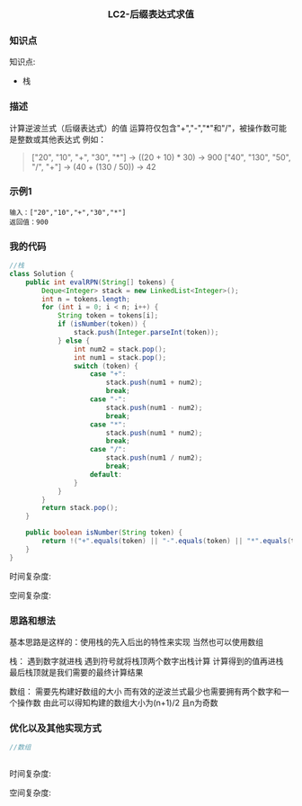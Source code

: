 ### <p align="center">LC2-后缀表达式求值</p>
### 知识点
知识点: 
- 栈

### 描述
计算逆波兰式（后缀表达式）的值
运算符仅包含"+","-","*"和"/"，被操作数可能是整数或其他表达式
例如：

>["20", "10", "+", "30", "*"] -> ((20 + 10) * 30) -> 900
>["40", "130", "50", "/", "+"] -> (40 + (130 / 50)) -> 42

### 示例1
```
输入：["20","10","+","30","*"]
返回值：900
```

### 我的代码
```Java
//栈
class Solution {
    public int evalRPN(String[] tokens) {
        Deque<Integer> stack = new LinkedList<Integer>();
        int n = tokens.length;
        for (int i = 0; i < n; i++) {
            String token = tokens[i];
            if (isNumber(token)) {
                stack.push(Integer.parseInt(token));
            } else {
                int num2 = stack.pop();
                int num1 = stack.pop();
                switch (token) {
                    case "+":
                        stack.push(num1 + num2);
                        break;
                    case "-":
                        stack.push(num1 - num2);
                        break;
                    case "*":
                        stack.push(num1 * num2);
                        break;
                    case "/":
                        stack.push(num1 / num2);
                        break;
                    default:
                }
            }
        }
        return stack.pop();
    }

    public boolean isNumber(String token) {
        return !("+".equals(token) || "-".equals(token) || "*".equals(token) || "/".equals(token));
    }
}

```
时间复杂度:

空间复杂度:

### 思路和想法
   基本思路是这样的：使用栈的先入后出的特性来实现 当然也可以使用数组
   
   栈：
   遇到数字就进栈 遇到符号就将栈顶两个数字出栈计算 计算得到的值再进栈 最后栈顶就是我们需要的最终计算结果

   数组：
   需要先构建好数组的大小 而有效的逆波兰式最少也需要拥有两个数字和一个操作数 由此可以得知构建的数组大小为(n+1)/2 且n为奇数
   

### 优化以及其他实现方式
```java
//数组



```
时间复杂度:

空间复杂度: